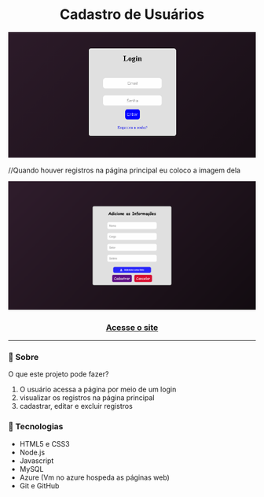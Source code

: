 <div align="center"><h1>Cadastro de Usuários </h1></div>

<div><img src="./images/loginPage.png"></div>



//Quando houver registros na página principal eu coloco a imagem dela

<div><img src="./images/registerPage.png"></div>



<div align="center"><h3><a href="" >Acesse o site </a></h3></div>



----



### 🔖 Sobre 

O que este projeto pode fazer?

1. O usuário acessa a página por meio de um login
2. visualizar os registros na página principal
3. cadastrar, editar e excluir registros



### :rocket: Tecnologias 

- HTML5 e CSS3
- Node.js
- Javascript
- MySQL
- Azure (Vm no azure hospeda as páginas web)
- Git e GitHub

